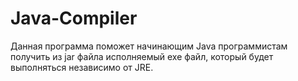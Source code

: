 # Java-Compiler
Данная программа поможет начинающим Java программистам 
получить из jar файла исполняемый exe файл, который 
будет выполняться независимо от JRE.


